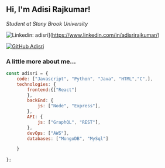<h2> Hi, I'm Adisi Rajkumar! </h2>
<p><em>Student at Stony Brook University</em></p>

![Linkedin: adisri](https://img.shields.io/badge/-adisri-blue?style=flat-square&logo=Linkedin&logoColor=white&link=https://www.linkedin.com/in/adisrirajkumar/)](https://www.linkedin.com/in/adisrirajkumar/)

[![GitHub Adisri](https://img.shields.io/github/followers/adisri?label=follow&style=social)](https://github.com/adisri03)




### A little more about me...  

```javascript
const adisri = {
    code: ["Javascript", "Python", "Java", "HTML","C",],
    technologies: {
        frontend:{["React"]
        },
        backEnd: {
            js: ["Node", "Express"],
        },
        API: {
            js: ["GraphQL", "REST"],
        },
        devOps: ["AWS"],
        databases: ["MongoDB", "MySql"]

    }
    
};
```


